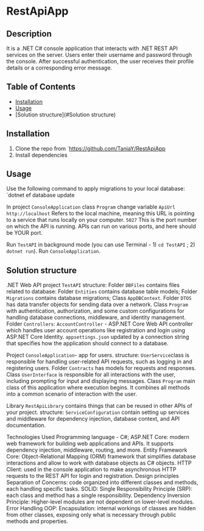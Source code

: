 # RestApiApp

## Description
It is a .NET C# console application that interacts with .NET REST
API services on the server. Users enter their username and
password through the console. After successful authentication, the user receives their profile details or a corresponding error message.

## Table of Contents
- [Installation](#installation)
- [Usage](#usage)
- [Solution structure](#Solution structure)

## Installation
1. Clone the repo from `https://github.com/TaniaY/RestApiApp
2. Install dependencies

## Usage
Use the following command to apply migrations to your local database:
`dotnet ef database update

In project `ConsoleApplication` class `Program` change variable `ApiUrl`
`http://localhost` Refers to the local machine, meaning this URL is pointing to a service that runs locally on your computer.
`5027` This is the port number on which the API is running. APIs can run on various ports, and here should be YOUR port.

Run `TestAPI` in background mode (you can use Terminal - 1) `cd TestAPI` ; 2) `dotnet run`).
Run `ConsoleApplication`.

## Solution structure
.NET Web API project `TestAPI` 
structure:
	Folder `DBFiles` contains files related to database:
		Folder `Entities` contains database table models;
		Folder `Migrations` contains database migrations;
		Class `AppDBContext`.
	Folder `DTOS` has data transfer objects for sending data over a network.
	Class `Program` with authentication, authorization, and some custom configurations for handling database connections, middleware, and identity management.
	Folder `Controllers`:
		`AccountController` - ASP.NET Core Web API controller which handles user account operations like registration and login using ASP.NET Core Identity.
	`appsettings.json` updated by a connection string that specifies how the application should connect to a database.

Project `ConsoleApplication`- app for users.
structure:
	`UserService`class is responsible for handling user-related API requests, such as logging in and registering users.
	Folder `Contracts` has models for requests and responses.
	Class `UserInterface` is responsible for all interactions with the user, including prompting for input and displaying messages.
	Class `Program` main class of this application where execution begins. It combines all methods into a common scenario of interaction with the user. 

Library `RestApiLibrary` contains things that can be reused in other APIs of your project.
structure:
		`ServiceConfiguration` contain setting up services and middleware for dependency injection, database context, and API documentation.
		
		



Technologies Used
	Programming language - C#;
	ASP.NET Core: modern web framework for building web applications and APIs. It supports dependency injection, middleware, routing, and more.
	Entity Framework Core: Object-Relational Mapping (ORM) framework that simplifies database interactions and allow to work with database objects as C# objects.
	HTTP Client: used in the console application to make asynchronous HTTP requests to the REST API for login and registration.
Design principles	
	Separation of Concerns: code organized into different classes and methods, each handling specific tasks.
	SOLID: 
		Single Responsibility Principle (SRP): each class and method has a single responsibility.
		Dependency Inversion Principle: Higher-level modules are not dependent on lower-level modules.
	Error Handling
	OOP:
		Encapsulation: internal workings of classes are hidden from other classes, exposing only what is necessary through public methods and properties.